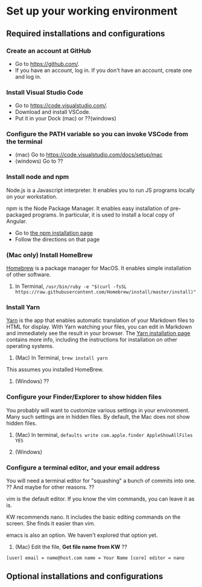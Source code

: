 # Set up your working environment

## Required installations and configurations

### Create an account at GitHub
* Go to https://github.com/. 
* If you have an account, log in. If you don't have an account, create one and log in.

### Install Visual Studio Code 
* Go to https://code.visualstudio.com/. 
* Download and install VSCode. 
* Put it in your Dock (mac) or ??(windows)

### Configure the PATH variable so you can invoke VSCode from the terminal
* (mac) Go to https://code.visualstudio.com/docs/setup/mac
* (windows) Go to ??

### Install node and npm

Node.js is a Javascript interpreter. It enables you to run JS programs locally on your workstation. 

npm is the Node Package Manager. It enables easy installation of pre-packaged programs. In particular, it is used to install a local copy of Angular.

* Go to [the npm installation page](https://www.npmjs.com/get-npm?utm_source=house&utm_medium=homepage&utm_campaign=free%20orgs&utm_term=Install%20npm)
* Follow the directions on that page

### (Mac only) Install HomeBrew

[Homebrew](https://brew.sh/) is a package manager for MacOS. It enables simple installation of other software. 

1. In Terminal, `/usr/bin/ruby -e "$(curl -fsSL https://raw.githubusercontent.com/Homebrew/install/master/install)"`

### Install Yarn

[Yarn](https://yarnpkg.com/en/) is the app that enables automatic translation of your Markdown files to HTML for display. With Yarn watching your files, you can edit in Markdown and immediately see the result in your browser. The [Yarn installation page](https://yarnpkg.com/lang/en/docs/install/) contains more info, including the instructions for installation on other operating systems.

1. (Mac) In Terminal, `brew install yarn`

This assumes you installed HomeBrew.

1. (Windows) ??


### Configure your Finder/Explorer to show hidden files

You probably will want to customize various settings in your environment. Many such settings are in hidden files. By default, the Mac does not show hidden files.

1. (Mac) In terminal, `defaults write com.apple.finder AppleShowAllFiles YES`

1. (Windows)

### Configure a terminal editor, and your email address

You will need a terminal editor for "squashing" a bunch of commits into one. ?? And maybe for other reasons. ??

vim is the default editor. If you know the vim commands, you can leave it as is.

KW recommends nano. It includes the basic editing commands on the screen. She finds it easier than vim.

emacs is also an option. We haven't explored that option yet.

1. (Mac) Edit the file, **Get file name from KW** ??

`[user]
    email = name@host.com
    name = Your Name
[core]
    editor = nano
`




## Optional installations and configurations

